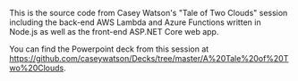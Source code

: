 This is the source code from Casey Watson's "Tale of Two Clouds" session including the back-end AWS Lambda and Azure Functions written in Node.js as well as the front-end ASP.NET Core web app.

You can find the Powerpoint deck from this session at https://github.com/caseywatson/Decks/tree/master/A%20Tale%20of%20Two%20Clouds.
